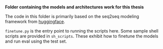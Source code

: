 **Folder containing the models and architectures work for this thesis**

The code in this folder is primarily based on the seq2seq modeling framework from [huggingface](https://github.com/huggingface/transformers/tree/master/examples/seq2seq). 

```finetune.py``` is the entry point to running the scripts here. Some sample shell scripts are provided in ```sh_scripts```. These exhibit how to finetune the models and run eval using the test set.
